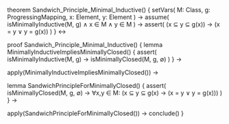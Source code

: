 theorem Sandwich_Principle_Minimal_Inductive() {
  setVars(
    M: Class,
    g: ProgressingMapping,
    x: Element,
    y: Element
  ) →
  assume(
    isMinimallyInductive(M, g) ∧
    x ∈ M ∧
    y ∈ M
  ) →
  assert(
    (x ⊆ y ⊆ g(x)) → (x = y ∨ y = g(x))
  )
} ↔

proof Sandwich_Principle_Minimal_Inductive() {
  lemma MinimallyInductiveImpliesMinimallyClosed() {
    assert(
      isMinimallyInductive(M, g) → 
      isMinimallyClosed(M, g, ∅)
    )
  } →
  
  apply(MinimallyInductiveImpliesMinimallyClosed()) →
  
  lemma SandwichPrincipleForMinimallyClosed() {
    assert(
      isMinimallyClosed(M, g, ∅) →
      ∀x,y ∈ M: (x ⊆ y ⊆ g(x) → (x = y ∨ y = g(x)))
    )
  } →
  
  apply(SandwichPrincipleForMinimallyClosed()) →
  conclude()
}